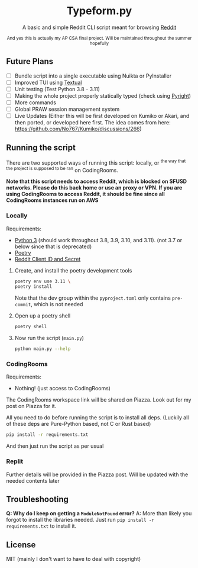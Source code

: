 <div align=center>

# Typeform.py

A basic and simple Reddit CLI script meant for browsing [Reddit](https://reddit.com)

<sup>And yes this is actually my AP CSA final project. Will be maintained throughout the summer hopefully</sup>

<div align=left>

## Future Plans

- [ ] Bundle script into a single executable using Nuikta or PyInstaller 
- [ ] Improved TUI using [Textual](https://textual.textualize.io/)
- [ ] Unit testing (Test Python 3.8 - 3.11)
- [ ] Making the whole project properly statically typed (check using [Pyright](https://pypi.org/project/pyright/))
- [ ] More commands
- [ ] Global PRAW session management system
- [ ] Live Updates (Either this will be first developed on Kumiko or Akari, and then ported, or developed here first. The idea comes from here: https://github.com/No767/Kumiko/discussions/266)

## Running the script

There are two supported ways of running this script: locally, or <sup>the way that the project is supposed to be ran</sup> on CodingRooms.

**Note that this script needs to access Reddit, which is blocked on SFUSD networks. Please do this back home or use an proxy or VPN. If you are using CodingRooms to access Reddit, it should be fine since all CodingRooms instances run on AWS**

### Locally


Requirements:

- [Python 3](https://www.python.org/) (should work throughout 3.8, 3.9, 3.10, and 3.11). (not 3.7 or below since that is deprecated)
- [Poetry](https://python-poetry.org/)
- [Reddit Client ID and Secret](https://www.reddit.com/prefs/apps)

1. Create, and install the poetry development tools

    ```bash
    poetry env use 3.11 \
    poetry install
    ```
    Note that the dev group within the `pyproject.toml` only contains `pre-commit`, which is not needed

2. Open up a poetry shell

    ```bash
    poetry shell
    ```

3. Now run the script (`main.py`)

    ```bash
    python main.py --help
    ```


### CodingRooms

Requirements:
- Nothing! (just access to CodingRooms)

The CodingRooms workspace link will be shared on Piazza. Look out for my post on Piazza for it.

All you need to do before running the script is to install all deps. (Luckily all of these deps are Pure-Python based, not C or Rust based)

```bash
pip install -r requirements.txt
```

And then just run the script as per usual

### Replit

Further details will be provided in the Piazza post. Will be updated with the needed contents later

## Troubleshooting

**Q: Why do I keep on getting a `ModuleNotFound` error?**
A: More than likely you forgot to install the libraries needed. Just run `pip install -r requirements.txt` to install it.

## License

MIT (mainly I don't want to have to deal with copyright)